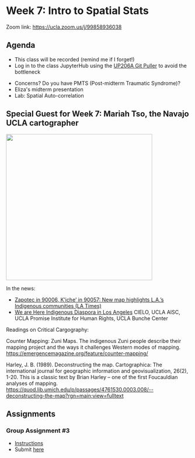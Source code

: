 # Week 7: Intro to Spatial Stats

Zoom link: https://ucla.zoom.us/j/99858936038

## Agenda
*   This class will be recorded (remind me if I forget!)
*   Log in to the class JupyterHub using the [UP206A Git Puller](https://jupyter.idre.ucla.edu/hub/user-redirect/git-pull?repo=https%3A%2F%2Fgithub.com%2Fyohman%2F22W-UP206A&urlpath=lab%2Ftree%2F22W-UP206A%2F&branch=master) to avoid the bottleneck
- Concerns? Do you have PMTS (Post-midterm Traumatic Syndrome)?
- Eliza's midterm presentation
- Lab: Spatial Auto-correlation

## Special Guest for Week 7: Mariah Tso, the Navajo UCLA cartographer
<img src="https://milliondollarhoods.pre.ss.ucla.edu/wp-content/uploads/sites/96/2019/10/Mtso_photo-845x684.jpg" width=400>

In the news:
- [Zapotec in 90006, K’iche’ in 90057: New map highlights L.A.’s Indigenous communities (LA Times)](https://www.latimes.com/california/story/2021-07-07/la-me-indigenous-map-los-angeles)
- [We are Here Indigenous Diaspora in Los Angeles](https://storymaps.arcgis.com/stories/618560a29f2a402faa2f5dd9ded0cc65) 
CIELO, UCLA AISC, UCLA Promise Institute for Human Rights, UCLA Bunche Center

Readings on Critical Cargography:

Counter Mapping: Zuni Maps. The indigenous Zuni people describe their mapping project and the ways it challenges Western modes of mapping.
https://emergencemagazine.org/feature/counter-mapping/  

Harley, J. B. (1989). Deconstructing the map. Cartographica: The international journal for geographic information and geovisualization, 26(2), 1-20. This is a classic text by Brian Harley – one of the first Foucauldian analyses of mapping.
https://quod.lib.umich.edu/p/passages/4761530.0003.008/--deconstructing-the-map?rgn=main;view=fulltext

## Assignments

### Group Assignment #3

- [Instructions](../../Group%20Assignments/GroupAssignment3.md)
- Submit [here](https://github.com/yohman/22W-UP206A/discussions/17)
